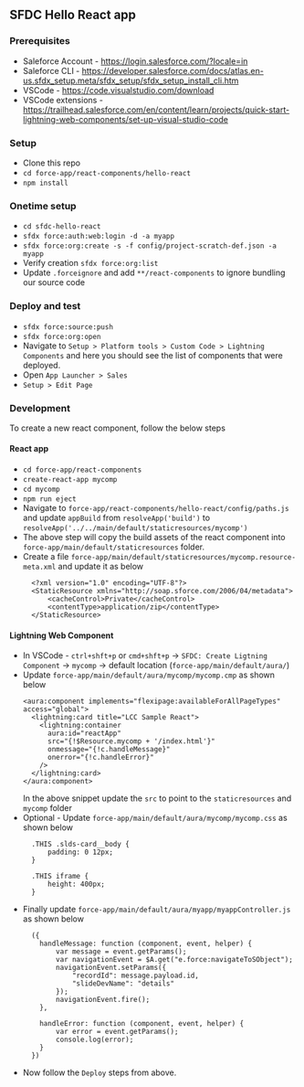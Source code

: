 ## SFDC Hello React app

### Prerequisites
* Saleforce Account - https://login.salesforce.com/?locale=in
* Saleforce CLI - https://developer.salesforce.com/docs/atlas.en-us.sfdx_setup.meta/sfdx_setup/sfdx_setup_install_cli.htm
* VSCode - https://code.visualstudio.com/download
* VSCode extensions - https://trailhead.salesforce.com/en/content/learn/projects/quick-start-lightning-web-components/set-up-visual-studio-code

### Setup
* Clone this repo
* `cd force-app/react-components/hello-react`
* `npm install`

### Onetime setup
* `cd sfdc-hello-react`
* `sfdx force:auth:web:login -d -a myapp`
* `sfdx force:org:create -s -f config/project-scratch-def.json -a myapp`
* Verify creation `sfdx force:org:list`
* Update `.forceignore` and add `**/react-components` to ignore bundling our source code

### Deploy and test
* `sfdx force:source:push`
* `sfdx force:org:open`
* Navigate to `Setup > Platform tools > Custom Code > Lightning Components` and here you should see the list of components that were deployed.
* Open `App Launcher > Sales`
* `Setup > Edit Page`

### Development
To create a new react component, follow the below steps

#### React app

* `cd force-app/react-components`
* `create-react-app mycomp`
* `cd mycomp`
* `npm run eject`
* Navigate to `force-app/react-components/hello-react/config/paths.js` and update `appBuild` from `resolveApp('build')` to `resolveApp('../../main/default/staticresources/mycomp')`
* The above step will copy the build assets of the react component into `force-app/main/default/staticresources` folder.
* Create a file `force-app/main/default/staticresources/mycomp.resource-meta.xml` and update it as below
  ```
    <?xml version="1.0" encoding="UTF-8"?>
    <StaticResource xmlns="http://soap.sforce.com/2006/04/metadata">
        <cacheControl>Private</cacheControl>
        <contentType>application/zip</contentType>
    </StaticResource>

  ```

#### Lightning Web Component
* In VSCode - `ctrl+shft+p` or `cmd+shft+p` -> `SFDC: Create Ligtning Component` -> `mycomp` -> default location (`force-app/main/default/aura/`)
* Update `force-app/main/default/aura/mycomp/mycomp.cmp` as shown below
  ```
  <aura:component implements="flexipage:availableForAllPageTypes" access="global">
    <lightning:card title="LCC Sample React">
      <lightning:container
        aura:id="reactApp"
        src="{!$Resource.mycomp + '/index.html'}"
        onmessage="{!c.handleMessage}"
        onerror="{!c.handleError}"
      />
    </lightning:card>
  </aura:component>
  ```
  In the above snippet update the `src` to point to the `staticresources` and `mycomp` folder
* Optional - Update `force-app/main/default/aura/mycomp/mycomp.css` as shown below
  ```
    .THIS .slds-card__body {
        padding: 0 12px;
    }

    .THIS iframe {
        height: 400px;
    }
  ```
* Finally update `force-app/main/default/aura/myapp/myappController.js` as shown below
  ```
    ({
      handleMessage: function (component, event, helper) {
          var message = event.getParams();
          var navigationEvent = $A.get("e.force:navigateToSObject");
          navigationEvent.setParams({
              "recordId": message.payload.id,
              "slideDevName": "details"
          });
          navigationEvent.fire();
      },

      handleError: function (component, event, helper) {
          var error = event.getParams();
          console.log(error);
      }
    })
  ```
* Now follow the `Deploy` steps from above.